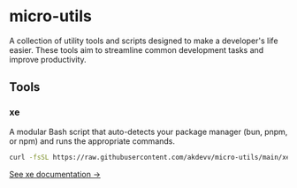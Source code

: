 # micro-utils

A collection of utility tools and scripts designed to make a developer's life easier. These tools aim to streamline common development tasks and improve productivity.

## Tools

### xe
A modular Bash script that auto-detects your package manager (bun, pnpm, or npm) and runs the appropriate commands.

```bash
curl -fsSL https://raw.githubusercontent.com/akdevv/micro-utils/main/xe/install.sh | bash
```

[See xe documentation →](./xe/README.md)